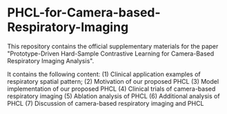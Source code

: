 # PHCL-for-Camera-based-Respiratory-Imaging

This repository contains the official supplementary materials for the paper "Prototype-Driven Hard-Sample Contrastive Learning for Camera-Based Respiratory Imaging Analysis".

It contains the following content:
(1) Clinical application examples of respiratory spatial pattern;
(2) Motivation of our proposed PHCL
(3) Model implementation of our proposed PHCL
(4) Clinical trials of camera-based respiratory imaging
(5) Ablation analysis of PHCL
(6) Additional analysis of PHCL
(7) Discussion of camera-based respiratory imaging and PHCL
